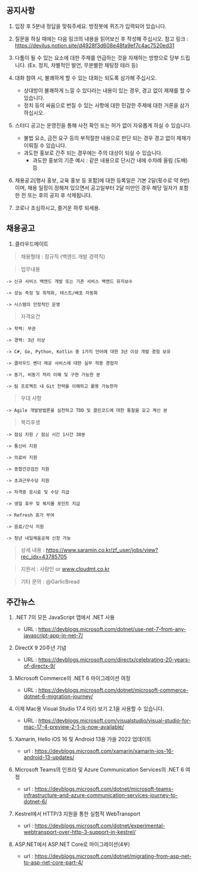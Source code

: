 ## 공지사항
1)  입장 후 5분내 정답을 맞춰주세요. 방장봇에 퀴즈가 입력되어 있습니다.

2) 질문을 하실 때에는 다음 링크의 내용을 읽어보신 후 작성해 주십시오.
   참고 링크 : https://devilus.notion.site/d4928f3d608e48fa9ef7c4ac7520ed31

3) 다툼이 될 수 있는 요소에 대한 주제를 언급하는 것을 자재하는 방향으로 당부 드립니다.
   (Ex. 정치, 차별적인 발언, 무분별한 채팅창 테러 등)

4) 대화 참여 시, 불쾌하게 할 수 있는 대화는 되도록 삼가해 주십시오.
    - 상대방이 불쾌하게 느낄 수 있다라는 내용이 있는 경우, 경고 없이 제재를 할 수 있습니다.
    - 정치 등의 싸움으로 번질 수 있는 사항에 대한 민감한 주제에 대한 거론을 삼가하십시오.

5) 스터디 공고는 운영진을 통해 사전 확인 또는 허가 없이 자유롭게 하실 수 있습니다.
    - 불법 요소, 금전 요구 등의 부적절한 내용으로 판단 되는 경우 경고 없이 제재가 이뤄질 수 있습니다.
    - 과도한 홍보로 간주 되는 경우에는 주의 대상이 되실 수 있습니다.
        * 과도한 홍보의 기준 예시 : 같은 내용으로 단시간 내에 수차례 올림 (도배) 등

6) 채용공고[행사 홍보, 교육 홍보 등 포함]에 대한 등록일은 기본 2달(횟수로 약 8번)이며,
   채용 일정이 정해져 있으면서 공고일부터 2달 미만인 경우 해당 일자가 포함한 전 또는 후의 공지 후 삭제됩니다.

7) 코로나 조심하시고, 즐거운 하루 되세용.


## 채용공고
1) 클라우드메이트
  > 채용형태 : 정규직 (백앤드 개발 경력직)

  > 업무내용
    
    -> 신규 서비스 백엔드 개발 또는 기존 서비스 백엔드 유지보수
    
    -> 성능 측정 및 최적화, 테스트/배포 자동화
    
    -> 시스템의 안정적인 운영
  
  > 자격요건

    -> 학력: 무관
    
    -> 경력: 3년 이상
    
    -> C#, Go, Python, Kotlin 중 1가지 언어에 대한 3년 이상 개발 경험 보유
    
    -> 클라우드 벤더 제공 서비스에 대한 실무 적용 경험자
    
    -> 동기, 비동기 처리 이해 및 구현 가능한 분
    
    -> 팀 프로젝트 내 Git 전략을 이해하고 활용 가능한자
    
  > 우대 사항

    -> Agile 개발방법론을 실천하고 TDD 및 클린코드에 대한 통찰을 갖고 계신 분
    
  > 복리후생

    -> 점심 지원 / 점심 시간 1시간 30분
    
    -> 통신비 지원
    
    -> 의료비 지원
    
    -> 종합건강검진 지원
    
    -> 초과근무수당 지원
    
    -> 자격증 응시료 및 수당 지급
    
    -> 생일 휴무 및 복지몰 포인트 지급
    
    -> Refresh 휴가 부여
    
    -> 음료/간식 지원
    
    -> 청년 내일채움공제 신청 가능
    
  > 상세 내용 : https://www.saramin.co.kr/zf_user/jobs/view?rec_idx=43785705

  > 지원서 : 사람인 or www.cloudmt.co.kr

  > 기타 문의 : @GarlicBread


## 주간뉴스
1) .NET 7의 모든 JavaScript 앱에서 .NET 사용
    - URL : https://devblogs.microsoft.com/dotnet/use-net-7-from-any-javascript-app-in-net-7/

2) DirectX 9 20주년 기념
    - URL : https://devblogs.microsoft.com/directx/celebrating-20-years-of-directx-9/

3) Microsoft Commerce의 .NET 6 마이그레이션 여정
    - URL : https://devblogs.microsoft.com/dotnet/microsoft-commerce-dotnet-6-migration-journey/

4) 이제 Mac용 Visual Studio 17.4 미리 보기 2.1을 사용할 수 있습니다.
    - URL : https://devblogs.microsoft.com/visualstudio/visual-studio-for-mac-17-4-preview-2-1-is-now-available/

5) Xamarin, Hello iOS 16 및 Android 13용 가을 2022 업데이트
    - url : https://devblogs.microsoft.com/xamarin/xamarin-ios-16-android-13-updates/

6) Microsoft Teams의 인프라 및 Azure Communication Services의 .NET 6 여정
    - url : https://devblogs.microsoft.com/dotnet/microsoft-teams-infrastructure-and-azure-communication-services-journey-to-dotnet-6/

7) Kestrel에서 HTTP/3 지원을 통한 실험적 WebTransport
    - url : https://devblogs.microsoft.com/dotnet/experimental-webtransport-over-http-3-support-in-kestrel/

8) ASP.NET에서 ASP.NET Core로 마이그레이션(4부)
    - url : https://devblogs.microsoft.com/dotnet/migrating-from-asp-net-to-asp-net-core-part-4/
